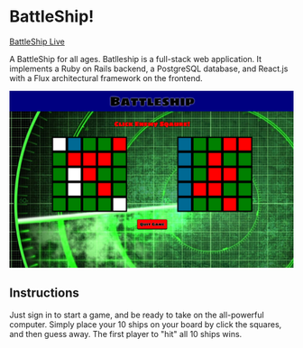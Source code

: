# BattleShip!

[BattleShip Live][heroku]

[heroku]: http://bvbattleship.herokuapp.com

A BattleShip for all ages. Batlleship is a full-stack web application. It implements
a Ruby on Rails backend, a PostgreSQL database, and React.js with a Flux architectural
framework on the frontend.

![Home Screen](app/assets/images/actionShot.png)

## Instructions
Just sign in to start a game, and be ready
to take on the all-powerful computer. Simply place your 10 ships on
your board by click the squares, and then guess away. The first player to "hit"
all 10 ships wins.
